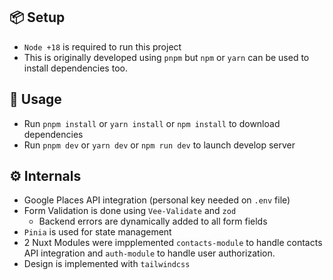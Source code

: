 ## 📦 Setup
- `Node +18` is required to run this project
- This is originally developed using `pnpm` but `npm` or `yarn` can be used to install dependencies too.

## 🚀 Usage
- Run `pnpm install` or `yarn install` or `npm install` to download dependencies
- Run `pnpm dev` or `yarn dev` or `npm run dev` to launch develop server

## ⚙️ Internals
- Google Places API integration (personal key needed on `.env` file)
- Form Validation is done using `Vee-Validate` and `zod`
  - Backend errors are dynamically added to all form fields
- `Pinia` is used for state management
- 2 Nuxt Modules were impplemented `contacts-module` to handle contacts API integration and `auth-module` to handle user authorization.
- Design is implemented with `tailwindcss`
